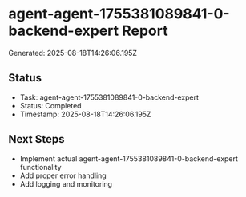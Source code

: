# agent-agent-1755381089841-0-backend-expert Report

Generated: 2025-08-18T14:26:06.195Z

## Status
- Task: agent-agent-1755381089841-0-backend-expert
- Status: Completed
- Timestamp: 2025-08-18T14:26:06.195Z

## Next Steps
- Implement actual agent-agent-1755381089841-0-backend-expert functionality
- Add proper error handling
- Add logging and monitoring
